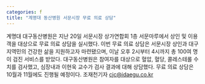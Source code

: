 ```yaml
---
categories: f
title: "계명대 동산병원 서문시장 무료 의료 상담"
---
```

계명대 대구동산병원은 지난 20일 서문시장 상가연합회 1층 서문마루에서 상인 및 이용객을 대상으로 무료 의료 상담을 실시했다. 이번 무료 의료 상담은 서문시장 상인과 대구 지역민의 건강한 삶을 지원하고자 마련됐으며, 이날 오후 2시부터 4시까지 총 100여 명이 검진 서비스를 받았다. 대구동산병원은 참여자를 대상으로 혈압, 혈당, 콜레스테롤 수치를 검사했고, 심장내과 이현욱 교수가 검사 결과에 대해 상담했다. 무료 의료 상담은 10월과 11월에도 진행될 예정이다. 조재천기자 cjc@idaegu.co.kr